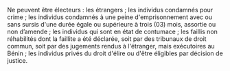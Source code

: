 Ne peuvent être électeurs :
les étrangers ;
les individus condamnés pour crime ;
les individus condamnés à une peine d'emprisonnement avec ou sans sursis d'une durée égale ou supérieure à trois (03) mois, assortie ou non d’amende ;
les individus qui sont en état de contumace ;
les faillis non réhabilités dont la faillite a été déclarée, soit par des tribunaux de droit commun, soit par des jugements rendus à l'étranger, mais exécutoires au Bénin ;
les individus privés du droit d'élire ou d'être éligibles par décision de justice.